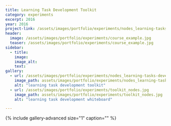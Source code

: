 ```yaml
---
title: Learning Task Development Toolkit
category: experiments
excerpt: 2016
year: 2016
project-link: /assets/images/portfolio/experiments/nodes_learning-tasks-development.pdf
header:
  image: /assets/images/portfolio/experiments/course_example.jpg
  teaser: /assets/images/portfolio/experiments/course_example.jpg
sidebar:
  - title:
    image:
    image_alt:
    text:
gallery:
  - url: /assets/images/portfolio/experiments/nodes_learning-tasks-development.jpg
    image_path: assets/images/portfolio/experiments/nodes_learning-tasks-development.jpg
    alt: "learning task development toolkit"
  - url: /assets/images/portfolio/experiments/toolkit_nodes.jpg
    image_path: assets/images/portfolio/experiments/toolkit_nodes.jpg
    alt: "learning task development whiteboard"

---
```



{% include gallery-advanced size="1" caption="" %}

